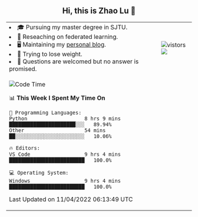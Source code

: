 <h2 align="center"> Hi, this is Zhao Lu 👋</h2>

<table style="overflow:hidden;">
    <tr> 
        <td>
            <li>🎓 Pursuing my master degree in SJTU.</li>
            <li>🌱 Reseaching on federated learning.</li>
            <li>🖥️ Maintaining my <a href="https://ifarewell.xyz">personal blog</a>.</li>
            <li>💪 Trying to lose weight.</li>
            <li>💬 Questions are welcomed but no answer is promised.</li> 
        </td>
        <td>
            <img src="https://visitor-badge.glitch.me/badge?page_id=ifarewell" alt="vistors" />
        <br>
          <img src="https://github-readme-stats.vercel.app/api?username=ifarewell&theme=graywhite&hide=prs,contribs&show_icons=true&hide_border=true&icon_color=CE1D2D&text_color=718096&bg_color=ffffff&hide_title=true" />
        </td>
    </tr>
    <tr>
        <td colspan="2">
            
<!--START_SECTION:waka-->
![Code Time](http://img.shields.io/badge/Code%20Time-135%20hrs%2010%20mins-blue)

📊 **This Week I Spent My Time On** 

```text
💬 Programming Languages: 
Python                   8 hrs 9 mins        ██████████████████████░░░   89.94% 
Other                    54 mins             ██░░░░░░░░░░░░░░░░░░░░░░░   10.06%

🔥 Editors: 
VS Code                  9 hrs 4 mins        █████████████████████████   100.0%

💻 Operating System: 
Windows                  9 hrs 4 mins        █████████████████████████   100.0%

```


 Last Updated on 11/04/2022 06:13:49 UTC
<!--END_SECTION:waka-->
            
</td></tr>
</table>

